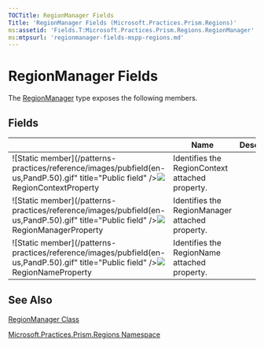 ```yaml
---
TOCTitle: RegionManager Fields
Title: 'RegionManager Fields (Microsoft.Practices.Prism.Regions)'
ms:assetid: 'Fields.T:Microsoft.Practices.Prism.Regions.RegionManager'
ms:mtpsurl: 'regionmanager-fields-mspp-regions.md'
---
```



# RegionManager Fields

The [RegionManager](/patterns-practices/reference/regionmanager-class-mspp-regions) type exposes the following members.

## Fields

<table>

<thead>
<tr class="header">
<th> </th>
<th>Name</th>
<th>Description</th>
</tr>
</thead>
<tbody>
<tr class="odd">
<td>![Static member](/patterns-practices/reference/images/pubfield(en-us,PandP.50).gif" title="Public field" /><img src="https://msdn.microsoft.com/en-us/Gg430954.static.gif)</td>
<td><a href="/patterns-practices/reference/regionmanager-regioncontextproperty-field-mspp-regions">RegionContextProperty</a></td>
<td><div class="summary">
Identifies the RegionContext attached property.
</div></td>
</tr>
<tr class="even">
<td>![Static member](/patterns-practices/reference/images/pubfield(en-us,PandP.50).gif" title="Public field" /><img src="https://msdn.microsoft.com/en-us/Gg430954.static.gif)</td>
<td><a href="/patterns-practices/reference/regionmanager-regionmanagerproperty-field-mspp-regions">RegionManagerProperty</a></td>
<td><div class="summary">
Identifies the RegionManager attached property.
</div></td>
</tr>
<tr class="odd">
<td>![Static member](/patterns-practices/reference/images/pubfield(en-us,PandP.50).gif" title="Public field" /><img src="https://msdn.microsoft.com/en-us/Gg430954.static.gif)</td>
<td><a href="/patterns-practices/reference/regionmanager-regionnameproperty-field-mspp-regions">RegionNameProperty</a></td>
<td><div class="summary">
Identifies the RegionName attached property.
</div></td>
</tr>
</tbody>
</table>

## See Also

[RegionManager Class](/patterns-practices/reference/regionmanager-class-mspp-regions)

[Microsoft.Practices.Prism.Regions Namespace](/patterns-practices/reference/mspp-regions-namespace)
